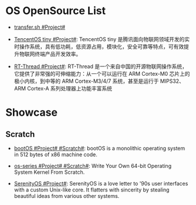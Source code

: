 # OS OpenSource List

- [transfer.sh #Project#](https://github.com/dutchcoders/transfer.sh)

- [TencentOS tiny #Project#](https://github.com/Tencent/TencentOS-tiny): TencentOS tiny 是腾讯面向物联网领域开发的实时操作系统，具有低功耗，低资源占用，模块化，安全可靠等特点，可有效提升物联网终端产品开发效率。

- [RT-Thread #Project#](https://gitee.com/rtthread/rt-thread): RT-Thread 是一个来自中国的开源物联网操作系统，它提供了非常强的可伸缩能力：从一个可以运行在 ARM Cortex-M0 芯片上的极小内核，到中等的 ARM Cortex-M3/4/7 系统，甚至是运行于 MIPS32、ARM Cortex-A 系列处理器上功能丰富系统

# Showcase

## Scratch

- [bootOS #Project# #Scratch#](https://github.com/nanochess/bootOS): bootOS is a monolithic operating system in 512 bytes of x86 machine code.

- [os-series #Project# #Scratch#](https://github.com/davidcallanan/os-series): Write Your Own 64-bit Operating System Kernel From Scratch.

- [SerenityOS #Project#](https://github.com/SerenityOS/serenity): SerenityOS is a love letter to '90s user interfaces with a custom Unix-like core. It flatters with sincerity by stealing beautiful ideas from various other systems.
